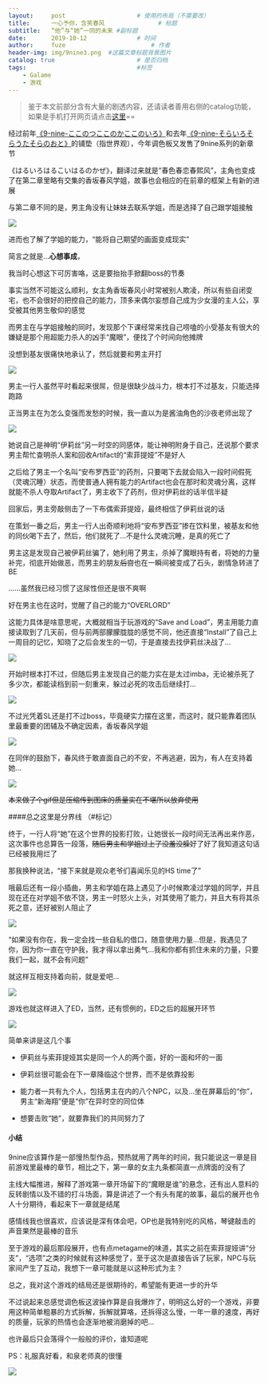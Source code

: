```yaml
---
layout:     post   				    # 使用的布局（不需要改）
title:      一心予你，含笑春风				# 标题 
subtitle:   “他”与“她”一同的未来 #副标题
date:       2019-10-12 				# 时间
author:     fuze 						# 作者
header-img: img/9nine3.png 	#这篇文章标题背景图片
catalog: true 						# 是否归档
tags:								#标签
    - Galame
    - 游戏
---
```


>鉴于本文前部分含有大量的剧透内容，还请读者善用右侧的catalog功能，如果是手机打开网页请点击[这里](#标记)==

经过前年[《9-nine-ここのつここのかここのいろ》](https://noordzeedebutirpitz.github.io/2019/10/02/9-nine1/)和去年[《9-nine-そらいろそらうたそらのおと》](https://noordzeedebutirpitz.github.io/2019/10/03/9-nine2/)的铺垫（指世界观），今年调色板又发售了9nine系列的新章节

《はるいろはるこいはるのかぜ》，翻译过来就是“春色春恋春熙风”，主角也变成了在第二章里略有交集的香坂春风学姐，故事也会相应的在前章的框架上有新的进展

与第二章不同的是，男主角没有让妹妹去联系学姐，而是选择了自己跟学姐接触

![](https://raw.githubusercontent.com/NoordZeedebuTirpitz/pic/master/9-nine-%E6%98%A5%E8%89%B2%E6%98%A5%E6%81%8B%E6%98%A5%E7%86%99%E9%A3%8E%201.1%20%E6%A8%B1%E7%A9%BA%E6%B1%89%E5%8C%96%E7%BB%84%202019_9_25%2019_15_18.png)

进而也了解了学姐的能力，“能将自己期望的画面变成现实”

简言之就是...**心想事成**，

我当时心想这下可厉害咯，这是要抬抬手掀翻boss的节奏

事实当然不可能这么顺利，女主角香坂春风小时常被别人欺凌，所以有些自闭变宅，也不会很好的把控自己的能力，顶多来偶尔妄想自己成为少女漫的主人公，享受被其他男生敬仰的感觉

而男主在与学姐接触的同时，发现那个下课经常来找自己唠嗑的小受基友有很大的嫌疑是那个用超能力杀人的凶手“魔眼”，便找了个时间向他摊牌

没想到基友很痛快地承认了，然后就要和男主开打

![](https://raw.githubusercontent.com/NoordZeedebuTirpitz/pic/master/9-nine-%E6%98%A5%E8%89%B2%E6%98%A5%E6%81%8B%E6%98%A5%E7%86%99%E9%A3%8E%201.1%20%E6%A8%B1%E7%A9%BA%E6%B1%89%E5%8C%96%E7%BB%84%202019_10_12%200_57_01.png)

男主一行人虽然平时看起来很屌，但是很缺少战斗力，根本打不过基友，只能选择跑路

正当男主在为怎么变强而发愁的时候，我一直以为是酱油角色的沙夜老师出现了

![](https://raw.githubusercontent.com/NoordZeedebuTirpitz/pic/master/9-nine-%E6%98%A5%E8%89%B2%E6%98%A5%E6%81%8B%E6%98%A5%E7%86%99%E9%A3%8E%201.1%20%E6%A8%B1%E7%A9%BA%E6%B1%89%E5%8C%96%E7%BB%84%202019_10_9%2019_16_22.png)

她说自己是神明“伊莉丝”另一时空的同感体，能让神明附身于自己，还说那个要求男主帮忙查明杀人案和回收Artifact的“索菲提娅”不是好人

之后给了男主一个名叫“安布罗西亚”的药剂，只要喝下去就会陷入一段时间假死（灵魂沉睡）状态，而使普通人拥有能力的Artifact也会在那时和灵魂分离，这样就能不杀人夺取Artifact了，男主收下了药剂，但对伊莉丝的话半信半疑

回家后，男主旁敲侧击了一下布偶索菲提娅，最终相信了伊莉丝说的话

在策划一番之后，男主一行人出奇顺利地将“安布罗西亚”掺在饮料里，被基友和他的同伙喝下去了，然后，他们就死了...不是什么灵魂沉睡，是真的死亡了

男主这是发现自己被伊莉丝骗了，她利用了男主，杀掉了魔眼持有者，将她的力量补完，彻底开始做恶，而男主的朋友~~后宫~~也在一瞬间被变成了石头，剧情急转进了BE

......虽然我已经习惯了这尿性但还是很不爽啊

好在男主也在这时，觉醒了自己的能力“OVERLORD”

这能力具体是啥意思呢，大概就相当于玩游戏的“Save and Load”，男主用能力直接读取到了几天前，但与前两部朦朦胧胧的感觉不同，他还直接“Install”了自己上一周目的记忆，知晓了之后会发生的一切，于是直接去找伊莉丝决战了...

![](https://raw.githubusercontent.com/NoordZeedebuTirpitz/pic/master/9-nine-%E6%98%A5%E8%89%B2%E6%98%A5%E6%81%8B%E6%98%A5%E7%86%99%E9%A3%8E%201.1%20%E6%A8%B1%E7%A9%BA%E6%B1%89%E5%8C%96%E7%BB%84%202019_10_12%201_34_39.png)

开始时根本打不过，但随后男主发现自己的能力实在是太过imba，无论被杀死了多少次，都能读档到前一刻重来，躲过必死的攻击后继续打...

![](https://raw.githubusercontent.com/NoordZeedebuTirpitz/pic/master/9-nine-%E6%98%A5%E8%89%B2%E6%98%A5%E6%81%8B%E6%98%A5%E7%86%99%E9%A3%8E%201.1%20%E6%A8%B1%E7%A9%BA%E6%B1%89%E5%8C%96%E7%BB%84%202019_10_12%201_34_08.png)

不过光凭着SL还是打不过boss，毕竟硬实力摆在这里，而这时，就只能靠着团队里最重要的团辅及不确定因素，香坂春风学姐

![](https://raw.githubusercontent.com/NoordZeedebuTirpitz/pic/master/9-nine-%E6%98%A5%E8%89%B2%E6%98%A5%E6%81%8B%E6%98%A5%E7%86%99%E9%A3%8E%201.1%20%E6%A8%B1%E7%A9%BA%E6%B1%89%E5%8C%96%E7%BB%84%202019_10_9%2020_11_06.png)

在同伴的鼓励下，春风终于敢直面自己的不安，不再逃避，因为，有人在支持着她...

![](https://raw.githubusercontent.com/NoordZeedebuTirpitz/pic/master/9-nine-%E6%98%A5%E8%89%B2%E6%98%A5%E6%81%8B%E6%98%A5%E7%86%99%E9%A3%8E%201.1%20%E6%A8%B1%E7%A9%BA%E6%B1%89%E5%8C%96%E7%BB%84%202019_10_10%200_33_26.png)

~~本来做了个gif但是压缩传到图床的质量实在不堪所以放弃使用~~

####总之这里是分界线 （#标记）

终于，一行人将“她”在这个世界的投影打败，让她很长一段时间无法再出来作恶，这次事件也总算告一段落，~~随后男主和学姐过上了没羞没臊~~好了好了我知道这句话已经被我用烂了

那我换种说法，“接下来就是观众老爷们喜闻乐见的HS time了”

哦最后还有一段小插曲，男主和学姐在路上遇见了小时候欺凌过学姐的同学，并且现在还在对学姐不依不饶，男主一时怒火上头，对其使用了能力，并且大有将其杀死之意，还好被别人阻止了

![](https://raw.githubusercontent.com/NoordZeedebuTirpitz/pic/master/9-nine-%E6%98%A5%E8%89%B2%E6%98%A5%E6%81%8B%E6%98%A5%E7%86%99%E9%A3%8E%201.1%20%E6%A8%B1%E7%A9%BA%E6%B1%89%E5%8C%96%E7%BB%84%202019_10_12%202_00_29.png)

“如果没有你在，我一定会找一些自私的借口，随意使用力量...但是，我遇见了你，因为你一直在守护我，我才得以拿出勇气...我和你都有抓住未来的力量，只要我们一起，就不会有问题”

就这样互相支持着向前，就是爱吧...

![](https://raw.githubusercontent.com/NoordZeedebuTirpitz/pic/master/9-nine-%E6%98%A5%E8%89%B2%E6%98%A5%E6%81%8B%E6%98%A5%E7%86%99%E9%A3%8E%201.1%20%E6%A8%B1%E7%A9%BA%E6%B1%89%E5%8C%96%E7%BB%84%202019_10_11%201_21_36.png)

游戏也就这样进入了ED，当然，还有惯例的，ED之后的超展开环节

![](https://raw.githubusercontent.com/NoordZeedebuTirpitz/pic/master/9-nine-%E6%98%A5%E8%89%B2%E6%98%A5%E6%81%8B%E6%98%A5%E7%86%99%E9%A3%8E%201.1%20%E6%A8%B1%E7%A9%BA%E6%B1%89%E5%8C%96%E7%BB%84%202019_10_11%201_23_02.png)

简单来讲是这几个事

* 伊莉丝与索菲提娅其实是同一个人的两个面，好的一面和坏的一面

* 伊莉丝很可能会在下一章降临这个世界，而不是依靠投影

* 能力者一共有九个人，包括男主在内的八个NPC，以及...坐在屏幕后的“你”，男主“新海翔”便是“你”在异时空的同位体

* 想要击败“她”，就要靠我们的共同努力了

#### 小结

9nine应该算作是一部慢热型作品，预热就用了两年的时间，我只能说这一章是目前游戏里最棒的章节，相比之下，第一章的女主九条都简直一点牌面的没有了

主线大幅推进，解释了游戏第一章开场留下的“魔眼是谁”的悬念，还有出人意料的反转剧情以及不错的打斗场面，算是讲述了一个有头有尾的故事，最后的展开也令人十分期待，看起来下一章就是结尾

感情线我也很喜欢，应该说是深有体会吧，OP也是我特别吃的风格，琴键敲击的声音果然是最棒的音乐

至于游戏的最后那段展开，也有点metagame的味道，其实之前在索菲提娅讲“分支”，“选项”之类的时候就有这种感觉了，至于这次是直接告诉了玩家，NPC与玩家间产生了互动，我想下一章可能就是以这种形式为主？

总之，我对这个游戏的结局还是很期待的，希望能有更进一步的升华

不过说起来总感觉调色板这波操作算是自我爆炸了，明明这么好的一个游戏，非要用这种简单粗暴的方式拆解，拆解就算咯，还拆得这么慢，一年一章的速度，再好的质量，玩家的热情也会逐渐地被消磨掉的吧...

也许最后只会落得个一般般的评价，谁知道呢

PS：礼服真好看，和泉老师真的很懂

![](https://raw.githubusercontent.com/NoordZeedebuTirpitz/pic/master/9-nine-%E6%98%A5%E8%89%B2%E6%98%A5%E6%81%8B%E6%98%A5%E7%86%99%E9%A3%8E%201.1%20%E6%A8%B1%E7%A9%BA%E6%B1%89%E5%8C%96%E7%BB%84%202019_10_12%200_13_05.png)
